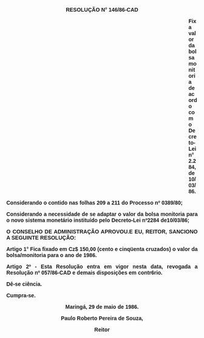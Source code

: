 <BODY>

<B><FONT FACE="Arial"><P ALIGN="CENTER">RESOLU&Ccedil;&Atilde;O N° 146/86-CAD</P>
<P ALIGN="CENTER"></P><DIR>
<DIR>
<DIR>
<DIR>
<DIR>
<DIR>
<DIR>
<DIR>
<DIR>
<DIR>
<DIR>
<DIR>

</B><P ALIGN="JUSTIFY">Fixa valor da bolsa monitoria de acordo com o Decreto-Lei n° 2.284, de 10/03/86.</P>
<P ALIGN="JUSTIFY"></P></DIR>
</DIR>
</DIR>
</DIR>
</DIR>
</DIR>
</DIR>
</DIR>
</DIR>
</DIR>
</DIR>
</DIR>

<P ALIGN="JUSTIFY">Considerando o contido nas folhas 209 a 211 do Processo nº 0389/80;</P>
<P ALIGN="JUSTIFY">Considerando a necessidade de se adaptar o valor da bolsa monitoria para o novo sistema monet&aacute;rio institu&iacute;do pelo Decreto-Lei nº2284 de10/03/86;</P>
<P ALIGN="JUSTIFY"></P>
<B><P ALIGN="JUSTIFY">O CONSELHO DE ADMINISTRA&Ccedil;&Atilde;O APROVOU.E EU, REITOR, SANCIONO A SEGUINTE RESOLU&Ccedil;&Atilde;O:</P>
</B><P ALIGN="JUSTIFY"></P>
<B><P ALIGN="JUSTIFY">Artigo 1°</B>  Fica fixado em Cz$ 150,00 (cento e cinq&uuml;enta cruzados) o valor da bolsa/monitoria para o ano de 1986.</P>
<P ALIGN="JUSTIFY">Artigo 2º - Esta Resolu&ccedil;&atilde;o entra em vigor nesta data, revogada a Resolu&ccedil;&atilde;o nº 057/86-CAD e demais disposi&ccedil;&otilde;es em contr6rio.</P>
<P ALIGN="JUSTIFY"></P>
<P ALIGN="JUSTIFY">D&ecirc;-se ci&ecirc;ncia. </P>
<P ALIGN="JUSTIFY">Cumpra-se.</P>
<P ALIGN="CENTER">Maring&aacute;, 29 de maio de 1986.</P>
<P ALIGN="CENTER"></P>
<P ALIGN="CENTER">Paulo Roberto Pereira de Souza,</P>
<P ALIGN="CENTER">Reitor</P></FONT></BODY>
